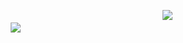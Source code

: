    ㅤㅤㅤㅤㅤㅤㅤ     ㅤㅤㅤㅤㅤㅤㅤ    ㅤㅤㅤㅤㅤㅤㅤ    ㅤㅤㅤㅤㅤㅤㅤ  [![](https://fontmeme.com/permalink/241205/da5fcea8a16a28150ec7e785afba6aef.png)](https://rentry.co/crushing-cherries)
  ㅤㅤㅤㅤㅤㅤㅤ     
  ㅤㅤㅤㅤㅤㅤㅤ    ㅤㅤㅤ![](https://i.pinimg.com/736x/96/de/6c/96de6c13a52022f262c7aa0e91b5d70f.jpg)

